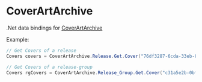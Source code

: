 CoverArtArchive
===============

.Net data bindings for [CoverArtArchive](http://coverartarchive.org/)

Example:
```c#
// Get Covers of a release 
Covers covers = CoverArtArchive.Release.Get.Cover("76df3287-6cda-33eb-8e9a-044b5e15ffdd");

// Get Covers of a release-group 
Covers rgCovers = CoverArtArchive.Release_Group.Get.Cover("c31a5e2b-0bf8-32e0-8aeb-ef4ba9973932");
```
